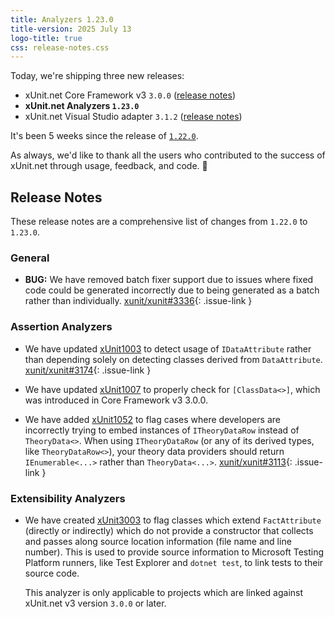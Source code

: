 ```yaml
---
title: Analyzers 1.23.0
title-version: 2025 July 13
logo-title: true
css: release-notes.css
---
```


Today, we're shipping three new releases:

* xUnit.net Core Framework v3 `3.0.0` ([release notes](/releases/v3/3.0.0))
* **xUnit.net Analyzers `1.23.0`**
* xUnit.net Visual Studio adapter `3.1.2` ([release notes](/releases/visualstudio/3.1.2))

It's been 5 weeks since the release of [`1.22.0`](/releases/analyzers/1.22.0).

As always, we'd like to thank all the users who contributed to the success of xUnit.net through usage, feedback, and code. 🎉

## Release Notes

These release notes are a comprehensive list of changes from `1.22.0` to `1.23.0`.

### General

* **BUG:** We have removed batch fixer support due to issues where fixed code could be generated incorrectly due to being generated as a batch rather than individually. [xunit/xunit#3336](https://github.com/xunit/xunit/issues/3336){: .issue-link }

### Assertion Analyzers

* We have updated [xUnit1003](/xunit.analyzers/rules/xUnit1003) to detect usage of `IDataAttribute` rather than depending solely on detecting classes derived from `DataAttribute`. [xunit/xunit#3174](https://github.com/xunit/xunit/issues/3174){: .issue-link }

* We have updated [xUnit1007](/xunit.analyzers/rules/xUnit1007) to properly check for `[ClassData<>]`, which was introduced in Core Framework v3 3.0.0.

* We have added [xUnit1052](/xunit.analyzers/rules/xUnit1052) to flag cases where developers are incorrectly trying to embed instances of `ITheoryDataRow` instead of `TheoryData<>`. When using `ITheoryDataRow` (or any of its derived types, like `TheoryDataRow<>`), your theory data providers should return `IEnumerable<...>` rather than `TheoryData<...>`. [xunit/xunit#3113](https://github.com/xunit/xunit/issues/3113){: .issue-link }

### Extensibility Analyzers

* We have created [xUnit3003](/xunit.analyzers/rules/xUnit3003) to flag classes which extend `FactAttribute` (directly or indirectly) which do not provide a constructor that collects and passes along source location information (file name and line number). This is used to provide source information to Microsoft Testing Platform runners, like Test Explorer and `dotnet test`, to link tests to their source code.

  This analyzer is only applicable to projects which are linked against xUnit.net v3 version `3.0.0` or later.

<!--
[xunit/xunit#](https://github.com/xunit/xunit/issues/){: .issue-link }
-->
